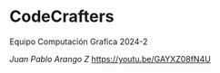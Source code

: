 # CodeCrafters
 Equipo Computación Grafica 2024-2

*Juan Pablo Arango Z*  https://youtu.be/GAYXZ08fN4U
